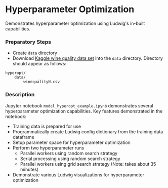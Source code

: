 # Hyperparameter Optimization

Demonstrates hyperparameter optimization using Ludwig's in-built capabilities.

### Preparatory Steps

- Create `data` directory
- Download [Kaggle wine quality data set](https://www.kaggle.com/rajyellow46/wine-quality) into the `data` directory.  Directory should
  appear as follows:

```
hyperopt/
    data/
        winequalityN.csv
```

### Description

Jupyter notebook `model_hyperopt_example.ipynb` demonstrates several hyperparameter optimization capabilities. Key features demonstrated in the notebook:

- Training data is prepared for use
- Programmatically create Ludwig config dictionary from the training data dataframe
- Setup parameter space for hyperparameter optimization
- Perform two hyperparameter runs
  - Parallel workers using random search strategy
  - Serial processing using random search strategy
  - Parallel workers using grid search strategy (Note: takes about 35 minutes)
- Demonstrate various Ludwig visualizations for hyperparameter optimization
